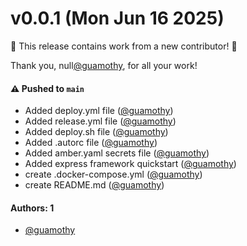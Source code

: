 # v0.0.1 (Mon Jun 16 2025)

:tada: This release contains work from a new contributor! :tada:

Thank you, null[@guamothy](https://github.com/guamothy), for all your work!

#### ⚠️ Pushed to `main`

- Added deploy.yml file ([@guamothy](https://github.com/guamothy))
- Added release.yml file ([@guamothy](https://github.com/guamothy))
- Added deploy.sh file ([@guamothy](https://github.com/guamothy))
- Added .autorc file ([@guamothy](https://github.com/guamothy))
- Added amber.yaml secrets file ([@guamothy](https://github.com/guamothy))
- Added express framework quickstart ([@guamothy](https://github.com/guamothy))
- create .docker-compose.yml ([@guamothy](https://github.com/guamothy))
- create README.md ([@guamothy](https://github.com/guamothy))

#### Authors: 1

- [@guamothy](https://github.com/guamothy)
